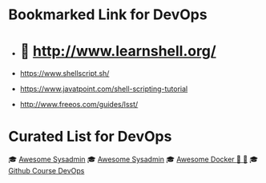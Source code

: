 # Bookmarked Link for DevOps


* # :muscle: http://www.learnshell.org/

* https://www.shellscript.sh/

* https://www.javatpoint.com/shell-scripting-tutorial

* http://www.freeos.com/guides/lsst/

# Curated List for DevOps

 :mortar_board: [Awesome Sysadmin](https://github.com/kahun/awesome-sysadmin)
 :mortar_board: [Awesome Sysadmin](https://github.com/kahun/awesome-sysadmin)
 :mortar_board: [Awesome Docker  :whale:  :whale:](https://github.com/veggiemonk/awesome-docker)
 :mortar_board: [Github Course DevOps](https://github.com/CSC-DevOps/Course)



